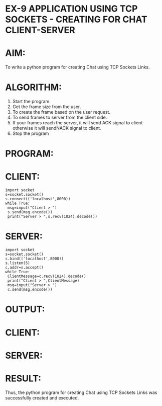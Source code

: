 # EX-9 APPLICATION USING TCP SOCKETS - CREATING FOR CHAT CLIENT-SERVER
# AIM:
To write a python program for creating Chat using TCP Sockets Links.
# ALGORITHM:
1. Start the program.
2. Get the frame size from the user.
3. To create the frame based on the user request.
4. To send frames to server from the client side.
5. If your frames reach the server, it will send ACK signal to client otherwise it
will sendNACK signal to client.
6. Stop the program
# PROGRAM:
# CLIENT:
```
import socket
s=socket.socket()
s.connect(('localhost',8000))
while True:
 msg=input("Client > ")
 s.send(msg.encode())
 print("Server > ",s.recv(1024).decode())
 ```
# SERVER:
```
import socket
s=socket.socket()
s.bind(('localhost',8000))
s.listen(5)
c,addr=s.accept()
while True:
 ClientMessage=c.recv(1024).decode()
 print("Client > ",ClientMessage)
 msg=input("Server > ")
 c.send(msg.encode())
 ```
# OUTPUT:
# CLIENT:

# SERVER:

# RESULT:
Thus, the python program for creating Chat using TCP Sockets Links was successfully 
created and executed.
